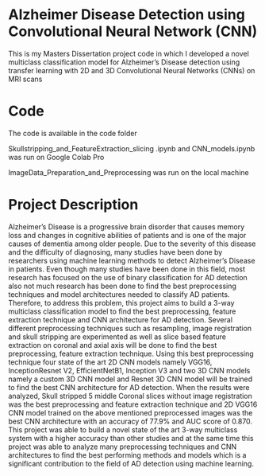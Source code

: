 # Alzheimer Disease Detection using Convolutional Neural Network (CNN)
This is my Masters Dissertation project code in which I developed a novel multiclass classification model for Alzheimer’s Disease detection using transfer learning with 2D and 3D Convolutional Neural Networks (CNNs) on MRI scans


# Code

The code is available in the code folder

Skullstripping_and_FeatureExtraction_slicing .ipynb and CNN_models.ipynb was run on Google Colab Pro

ImageData_Preparation_and_Preprocessing was run on the local machine

# Project Description

Alzheimer’s Disease is a progressive brain disorder that causes memory loss and changes in cognitive abilities of patients and is one of the major causes of dementia among older people. Due to the severity of this disease and the difficulty of diagnosing, many studies have been done by researchers using machine learning methods to detect Alzheimer’s Disease in patients. Even though many studies have been done in this field, most research has focused on the use of binary classification for AD detection also not much research has been done to find the best preprocessing techniques and model architectures needed to classify AD patients. Therefore, to address this problem, this project aims to build a 3-way multiclass classification model to find the best preprocessing, feature extraction technique and CNN architecture for AD detection. Several different preprocessing techniques such as resampling, image registration and skull stripping are experimented as well as slice based feature extraction on coronal and axial axis will be done to find the best preprocessing, feature extraction technique. Using this best preprocessing technique four state of the art 2D CNN models namely VGG16, InceptionResnet V2, EfficientNetB1, Inception V3 and two 3D CNN models namely a custom 3D CNN model and Resnet 3D CNN model will be trained to find the best CNN architecture for AD detection. When the results were analyzed, Skull stripped 5 middle Coronal slices without image registration was the best preprocessing and feature extraction technique and 2D VGG16 CNN model trained on the above mentioned preprocessed images was the best CNN architecture with an accuracy of 77.9% and AUC score of 0.870. This project was able to build a novel state of the art 3-way multiclass system with a higher accuracy than other studies and at the same time this project was able to analyze many preprocessing techniques and CNN architectures to find the best performing methods and models which is a significant contribution to the field of AD detection using machine learning.
